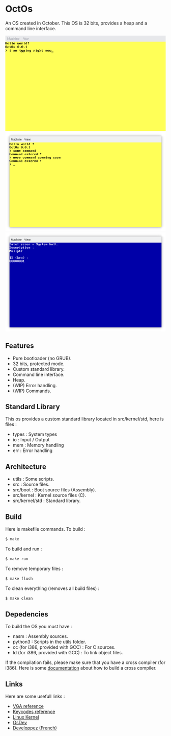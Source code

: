 # OctOs
An OS created in October. This OS is 32 bits, provides a heap and a command line interface.

![OctOs Thumbnail](screenshots/thumbnail.png "OctOs")
![Commands](screenshots/cmd.png "Commands")
![Error Handling](screenshots/error.png "Blue screen of death !")

## Features
- Pure bootloader (no GRUB).
- 32 bits, protected mode.
- Custom standard library.
- Command line interface.
- Heap.
- (WIP) Error handling.
- (WIP) Commands.

## Standard Library
This os provides a custom standard library located in src/kernel/std, here is files :
- types : System types
- io : Input / Output
- mem : Memory handling
- err : Error handling

## Architecture
- utils : Some scripts.
- src : Source files.
- src/boot : Boot source files (Assembly).
- src/kernel : Kernel source files (C).
- src/kernel/std : Standard library.

## Build
Here is makefile commands. To build :
```bash
$ make
```
To build and run :
```bash
$ make run
```
To remove temporary files :
```bash
$ make flush
```
To clean everything (removes all build files) :
```bash
$ make clean
```

## Depedencies
To build the OS you must have :
- nasm : Assembly sources.
- python3 : Scripts in the utils folder.
- cc (for i386, provided with GCC) : For C sources.
- ld (for i386, provided with GCC) : To link object files.

If the compilation fails, please make sure that you have a cross compiler (for i386).
Here is some [documentation](https://wiki.osdev.org/GCC_Cross-Compiler "Build a cross compiler") about how to build a cross compiler. 

## Links
Here are some usefull links :
- [VGA reference](http://www.osdever.net/FreeVGA/vga/crtcreg.htm "VGA")
- [Keycodes reference](http://www.vetra.com/scancodes.html "Keycodes")
- [Linux Kernel](https://github.com/torvalds/linux "Linux")
- [OsDev](http://www.osdever.net/FreeVGA/vga/crtcreg.htm "OsDev")
- [Developpez (French)](https://systeme.developpez.com/tutoriels/systeme-exploitation/petit-livre-developpement-OS/ "Developpez")